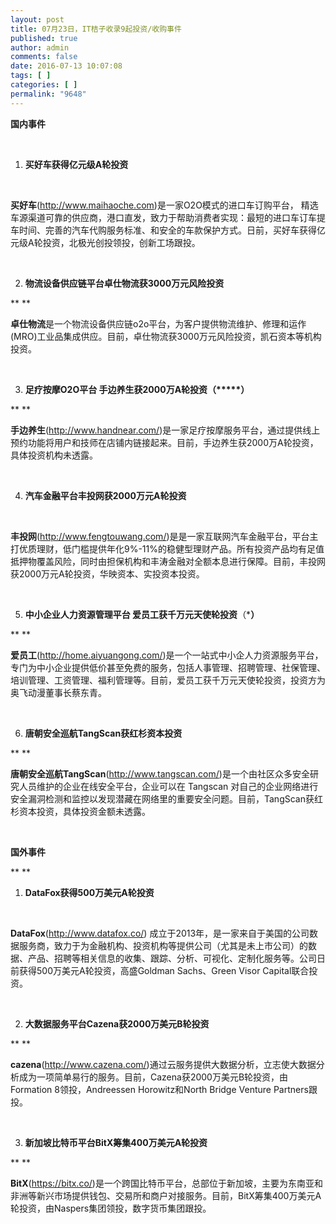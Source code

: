 ```yaml
---
layout: post
title: 07月23日，IT桔子收录9起投资/收购事件
published: true
author: admin
comments: false
date: 2016-07-13 10:07:08
tags: [ ]
categories: [ ]
permalink: "9648"
---
```

**国内事件**

&nbsp;

1. **买好车获得亿元级A轮投资**

&nbsp;

**买好车**(http://www.maihaoche.com)是一家O2O模式的进口车订购平台， 精选车源渠道可靠的供应商，港口直发，致力于帮助消费者实现：最短的进口车订车提车时间、完善的汽车代购服务标准、和安全的车款保护方式。日前，买好车获得亿元级A轮投资，北极光创投领投，创新工场跟投。

&nbsp;

2. **物流设备供应链平台卓仕物流获3000万元风险投资**

** **

**卓仕物流**是一个物流设备供应链o2o平台，为客户提供物流维护、修理和运作(MRO)工业品集成供应。目前，卓仕物流获3000万元风险投资，凯石资本等机构投资。

&nbsp;

3. **足疗按摩O2O平台 手边养生获2000万A轮投资（\*****）**

** **

**手边养生**(http://www.handnear.com/)是一家足疗按摩服务平台，通过提供线上预约功能将用户和技师在店铺内链接起来。目前，手边养生获2000万A轮投资，具体投资机构未透露。

&nbsp;

4. **汽车金融平台丰投网获2000万元A轮投资**

&nbsp;

**丰投网**(http://www.fengtouwang.com/)是是一家互联网汽车金融平台，平台主打优质理财，低门槛提供年化9%-11%的稳健型理财产品。所有投资产品均有足值抵押物覆盖风险，同时由担保机构和丰涛金融对全额本息进行保障。目前，丰投网获2000万元A轮投资，华映资本、实投资本投资。

&nbsp;

5. **中小企业人力资源管理平台 爱员工获千万元天使轮投资**（\*****）****

** **

**爱员工**(http://home.aiyuangong.com/)是一个一站式中小企人力资源服务平台，专门为中小企业提供低价甚至免费的服务，包括人事管理、招聘管理、社保管理、培训管理、工资管理、福利管理等。目前，爱员工获千万元天使轮投资，投资方为奥飞动漫董事长蔡东青。

&nbsp;

6. **唐朝安全巡航TangScan获红杉资本投资**

** **

**唐朝安全巡航TangScan**(http://www.tangscan.com/)是一个由社区众多安全研究人员维护的企业在线安全平台，企业可以在 Tangscan 对自己的企业网络进行安全漏洞检测和监控以发现潜藏在网络里的重要安全问题。目前，TangScan获红杉资本投资，具体投资金额未透露。

&nbsp;

**国外事件**

** **

1. **DataFox获得500万美元A轮投资**

&nbsp;

**DataFox**(http://www.datafox.co/) 成立于2013年，是一家来自于美国的公司数据服务商，致力于为金融机构、投资机构等提供公司（尤其是未上市公司）的数据、产品、招聘等相关信息的收集、跟踪、分析、可视化、定制化服务等。公司日前获得500万美元A轮投资，高盛Goldman Sachs、Green Visor Capital联合投资。

&nbsp;

2. **大数据服务平台Cazena获2000万美元B轮投资**

** **

**cazena**(http://www.cazena.com/)通过云服务提供大数据分析，立志使大数据分析成为一项简单易行的服务。目前，Cazena获2000万美元B轮投资，由Formation 8领投，Andreessen Horowitz和North Bridge Venture Partners跟投。

&nbsp;

3. **新加坡比特币平台BitX筹集400万美元A轮投资**

** **

**BitX**(https://bitx.co/)是一个跨国比特币平台，总部位于新加坡，主要为东南亚和非洲等新兴市场提供钱包、交易所和商户对接服务。目前，BitX筹集400万美元A轮投资，由Naspers集团领投，数字货币集团跟投。